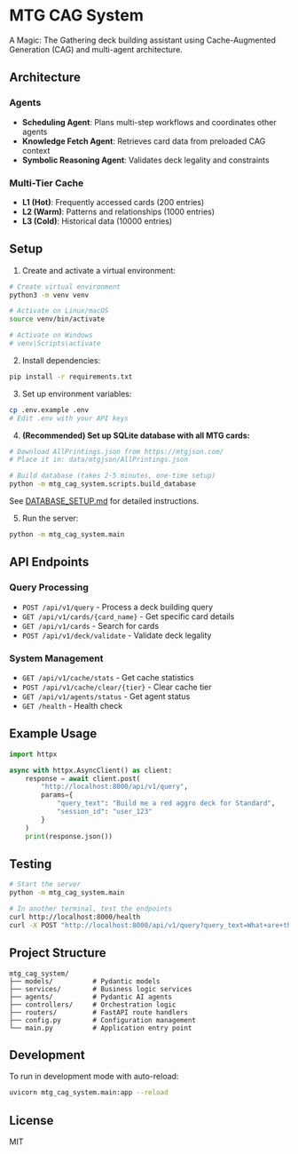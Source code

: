 # MTG CAG System

A Magic: The Gathering deck building assistant using Cache-Augmented Generation (CAG) and multi-agent architecture.

## Architecture

### Agents
- **Scheduling Agent**: Plans multi-step workflows and coordinates other agents
- **Knowledge Fetch Agent**: Retrieves card data from preloaded CAG context
- **Symbolic Reasoning Agent**: Validates deck legality and constraints

### Multi-Tier Cache
- **L1 (Hot)**: Frequently accessed cards (200 entries)
- **L2 (Warm)**: Patterns and relationships (1000 entries)
- **L3 (Cold)**: Historical data (10000 entries)

## Setup

1. Create and activate a virtual environment:
```bash
# Create virtual environment
python3 -m venv venv

# Activate on Linux/macOS
source venv/bin/activate

# Activate on Windows
# venv\Scripts\activate
```

2. Install dependencies:
```bash
pip install -r requirements.txt
```

3. Set up environment variables:
```bash
cp .env.example .env
# Edit .env with your API keys
```

4. **(Recommended) Set up SQLite database with all MTG cards:**
```bash
# Download AllPrintings.json from https://mtgjson.com/
# Place it in: data/mtgjson/AllPrintings.json

# Build database (takes 2-5 minutes, one-time setup)
python -m mtg_cag_system.scripts.build_database
```

See [DATABASE_SETUP.md](DATABASE_SETUP.md) for detailed instructions.

5. Run the server:
```bash
python -m mtg_cag_system.main
```

## API Endpoints

### Query Processing
- `POST /api/v1/query` - Process a deck building query
- `GET /api/v1/cards/{card_name}` - Get specific card details
- `GET /api/v1/cards` - Search for cards
- `POST /api/v1/deck/validate` - Validate deck legality

### System Management
- `GET /api/v1/cache/stats` - Get cache statistics
- `POST /api/v1/cache/clear/{tier}` - Clear cache tier
- `GET /api/v1/agents/status` - Get agent status
- `GET /health` - Health check

## Example Usage

```python
import httpx

async with httpx.AsyncClient() as client:
    response = await client.post(
        "http://localhost:8000/api/v1/query",
        params={
            "query_text": "Build me a red aggro deck for Standard",
            "session_id": "user_123"
        }
    )
    print(response.json())
```

## Testing

```bash
# Start the server
python -m mtg_cag_system.main

# In another terminal, test the endpoints
curl http://localhost:8000/health
curl -X POST "http://localhost:8000/api/v1/query?query_text=What+are+the+best+blue+cards&session_id=test"
```

## Project Structure

```
mtg_cag_system/
├── models/          # Pydantic models
├── services/        # Business logic services
├── agents/          # Pydantic AI agents
├── controllers/     # Orchestration logic
├── routers/         # FastAPI route handlers
├── config.py        # Configuration management
└── main.py          # Application entry point
```

## Development

To run in development mode with auto-reload:
```bash
uvicorn mtg_cag_system.main:app --reload
```

## License

MIT
